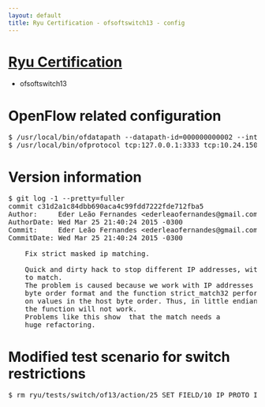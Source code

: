 ```yaml
---
layout: default
title: Ryu Certification - ofsoftswitch13 - config
---
```

# [Ryu Certification](http://osrg.github.io/ryu/certification.html)
* ofsoftswitch13

# OpenFlow related configuration
<pre>
$ /usr/local/bin/ofdatapath --datapath-id=000000000002 --interface=eth21,eth22,eth23 ptcp:3333
$ /usr/local/bin/ofprotocol tcp:127.0.0.1:3333 tcp:10.24.150.30:6633
</pre>

# Version information
<pre>
$ git log -1 --pretty=fuller
commit c31d2a1c84dbb690aca4c99fdd7222fde712fba5
Author:     Eder Leão Fernandes &lt;ederleaofernandes@gmail.com&gt;
AuthorDate: Wed Mar 25 21:40:24 2015 -0300
Commit:     Eder Leão Fernandes &lt;ederleaofernandes@gmail.com&gt;
CommitDate: Wed Mar 25 21:40:24 2015 -0300

    Fix strict masked ip matching.
    
    Quick and dirty hack to stop different IP addresses, with equal masks,
    to match.
    The problem is caused because we work with IP addresses in the network
    byte order format and the function strict_match32 performs matching
    on values in the host byte order. Thus, in little endian machines,
    the function will not work.
    Problems like this show  that the match needs a
    huge refactoring.
</pre>

# Modified test scenario for switch restrictions
<pre>
$ rm ryu/tests/switch/of13/action/25_SET_FIELD/10_IP_PROTO_IPv6.json
</pre>
